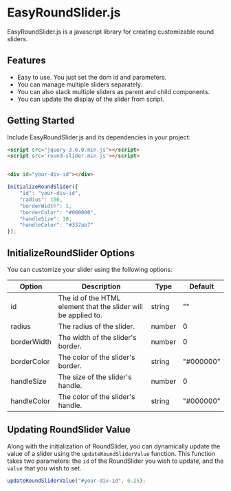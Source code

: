 # EasyRoundSlider.js
EasyRoundSlider.js is a javascript library for creating customizable round sliders. 

## Features

- Easy to use. You just set the dom id and parameters.
- You can manage multiple sliders separately.
- You can also stack multiple sliders as parent and child components.
- You can update the display of the slider from script.

## Getting Started

Include EasyRoundSlider.js and its dependencies in your project:

```html
<script src="jquery-3.6.0.min.js"></script>
<script src='round-slider.min.js'></script>


<div id="your-div-id"></div>
```

```js
InitializeRoundSlider({
    "id": "your-div-id",
    "radius": 100,
    "borderWidth": 1,
    "borderColor": "#000000",
    "handleSize": 30,
    "handleColor": "#337ab7"
});
```

## InitializeRoundSlider Options

You can customize your slider using the following options:

| Option       | Description                                         | Type   | Default  |
| ------------ | --------------------------------------------------- | ------ | -------- |
| id           | The id of the HTML element that the slider will be applied to. | string | ""       |
| radius       | The radius of the slider.                           | number | 0        |
| borderWidth  | The width of the slider's border.                   | number | 0        |
| borderColor  | The color of the slider's border.                   | string | "#000000" |
| handleSize   | The size of the slider's handle.                    | number | 0        |
| handleColor  | The color of the slider's handle.                   | string | "#000000" |


## Updating RoundSlider Value

Along with the initialization of RoundSlider, you can dynamically update the value of a slider using the `updateRoundSliderValue` function. This function takes two parameters: the `id` of the RoundSlider you wish to update, and the `value` that you wish to set.

```javascript
updateRoundSliderValue("#your-div-id", 0.25);
```